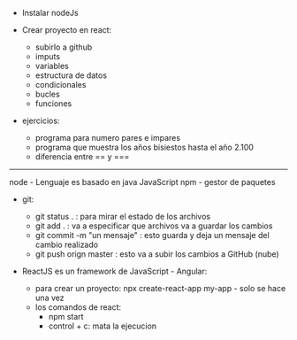 - Instalar nodeJs
- Crear proyecto en react:
    - subirlo a github
    - imputs
    - variables
    - estructura de datos
    - condicionales
    - bucles
    - funciones

- ejercicios:
    - programa para numero pares e impares
    - programa que muestra los años bisiestos hasta el año 2.100
    - diferencia entre == y ===

----------------------------------------------------------
node - Lenguaje es basado en java JavaScript
npm - gestor de paquetes

- git:
    - git status . : para mirar el estado de los archivos
    - git add . : va a especificar que archivos va a guardar los cambios
    - git commit -m "un mensaje" : esto guarda y deja un mensaje del cambio realizado
    - git push orign master : esto va a subir los cambios a GitHub (nube)

- ReactJS es un framework de JavaScript - Angular:
    - para crear un proyecto: npx create-react-app my-app - solo se hace una vez
    - los comandos de react:
        - npm start
        - control + c: mata la ejecucion